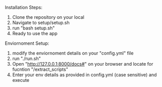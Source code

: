 Installation Steps:

1. Clone the repository on your local
2. Navigate to setup/setup.sh
3. run "bash setup.sh"
4. Ready to use the app

Enviornoment Setup:

1. modify the enviornoment details on your "config.yml" file
2. run "./run.sh"
3. Open "http://127.0.0.1:8000/docs#" on your browser and locate for fucntion "/extract_scripts"
4. Enter your env details as provided in config.yml (case sensitive) and execute
